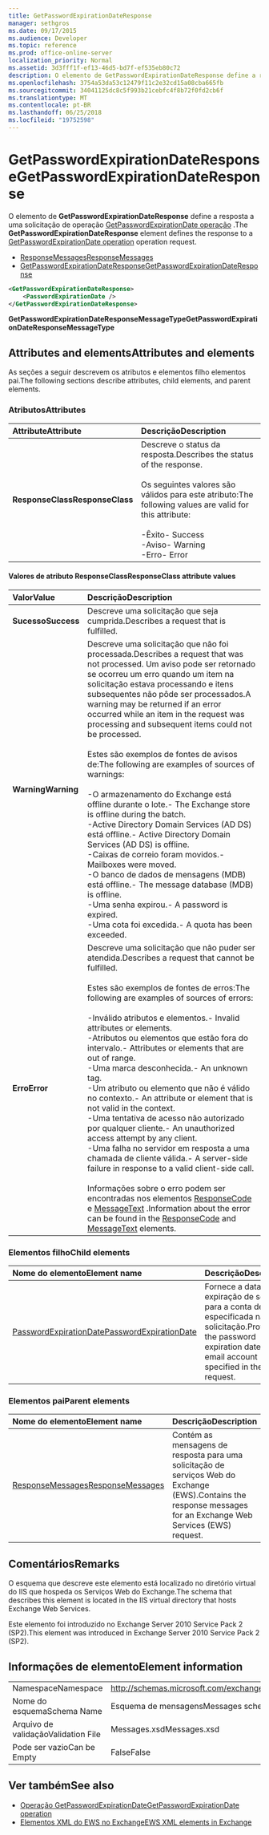 ```yaml
---
title: GetPasswordExpirationDateResponse
manager: sethgros
ms.date: 09/17/2015
ms.audience: Developer
ms.topic: reference
ms.prod: office-online-server
localization_priority: Normal
ms.assetid: 3d3fff1f-ef13-46d5-bd7f-ef535eb80c72
description: O elemento de GetPasswordExpirationDateResponse define a resposta a uma solicitação de operação de operação GetPasswordExpirationDate.
ms.openlocfilehash: 3754a53da53c12479f11c2e32cd15a08cba665fb
ms.sourcegitcommit: 34041125dc8c5f993b21cebfc4f8b72f0fd2cb6f
ms.translationtype: MT
ms.contentlocale: pt-BR
ms.lasthandoff: 06/25/2018
ms.locfileid: "19752598"
---
```

# <a name="getpasswordexpirationdateresponse"></a><span data-ttu-id="48677-103">GetPasswordExpirationDateResponse</span><span class="sxs-lookup"><span data-stu-id="48677-103">GetPasswordExpirationDateResponse</span></span>

<span data-ttu-id="48677-104">O elemento de **GetPasswordExpirationDateResponse** define a resposta a uma solicitação de operação [GetPasswordExpirationDate operação](getpasswordexpirationdate-operation.md) .</span><span class="sxs-lookup"><span data-stu-id="48677-104">The **GetPasswordExpirationDateResponse** element defines the response to a [GetPasswordExpirationDate operation](getpasswordexpirationdate-operation.md) operation request.</span></span> 
  
- [<span data-ttu-id="48677-105">ResponseMessages</span><span class="sxs-lookup"><span data-stu-id="48677-105">ResponseMessages</span></span>](responsemessages.md)
- [<span data-ttu-id="48677-106">GetPasswordExpirationDateResponse</span><span class="sxs-lookup"><span data-stu-id="48677-106">GetPasswordExpirationDateResponse</span></span>](getpasswordexpirationdateresponse.md)
  
```XML
<GetPasswordExpirationDateResponse>
    <PasswordExpirationDate />
</GetPasswordExpirationDateResponse>
```

 <span data-ttu-id="48677-107">**GetPasswordExpirationDateResponseMessageType**</span><span class="sxs-lookup"><span data-stu-id="48677-107">**GetPasswordExpirationDateResponseMessageType**</span></span>
## <a name="attributes-and-elements"></a><span data-ttu-id="48677-108">Attributes and elements</span><span class="sxs-lookup"><span data-stu-id="48677-108">Attributes and elements</span></span>

<span data-ttu-id="48677-109">As seções a seguir descrevem os atributos e elementos filho elementos pai.</span><span class="sxs-lookup"><span data-stu-id="48677-109">The following sections describe attributes, child elements, and parent elements.</span></span>
  
### <a name="attributes"></a><span data-ttu-id="48677-110">Atributos</span><span class="sxs-lookup"><span data-stu-id="48677-110">Attributes</span></span>

|<span data-ttu-id="48677-111">**Attribute**</span><span class="sxs-lookup"><span data-stu-id="48677-111">**Attribute**</span></span>|<span data-ttu-id="48677-112">**Descrição**</span><span class="sxs-lookup"><span data-stu-id="48677-112">**Description**</span></span>|
|:-----|:-----|
|<span data-ttu-id="48677-113">**ResponseClass**</span><span class="sxs-lookup"><span data-stu-id="48677-113">**ResponseClass**</span></span> <br/> | <span data-ttu-id="48677-114">Descreve o status da resposta.</span><span class="sxs-lookup"><span data-stu-id="48677-114">Describes the status of the response.</span></span> <br/><br/><span data-ttu-id="48677-115">Os seguintes valores são válidos para este atributo:</span><span class="sxs-lookup"><span data-stu-id="48677-115">The following values are valid for this attribute:</span></span>  <br/><br/><span data-ttu-id="48677-116">-Êxito</span><span class="sxs-lookup"><span data-stu-id="48677-116">-  Success</span></span>  <br/><span data-ttu-id="48677-117">-Aviso</span><span class="sxs-lookup"><span data-stu-id="48677-117">-  Warning</span></span>  <br/><span data-ttu-id="48677-118">-Erro</span><span class="sxs-lookup"><span data-stu-id="48677-118">-  Error</span></span>  <br/> |
   
#### <a name="responseclass-attribute-values"></a><span data-ttu-id="48677-119">Valores de atributo ResponseClass</span><span class="sxs-lookup"><span data-stu-id="48677-119">ResponseClass attribute values</span></span>

|<span data-ttu-id="48677-120">**Valor**</span><span class="sxs-lookup"><span data-stu-id="48677-120">**Value**</span></span>|<span data-ttu-id="48677-121">**Descrição**</span><span class="sxs-lookup"><span data-stu-id="48677-121">**Description**</span></span>|
|:-----|:-----|
|<span data-ttu-id="48677-122">**Sucesso**</span><span class="sxs-lookup"><span data-stu-id="48677-122">**Success**</span></span> <br/> |<span data-ttu-id="48677-123">Descreve uma solicitação que seja cumprida.</span><span class="sxs-lookup"><span data-stu-id="48677-123">Describes a request that is fulfilled.</span></span>  <br/> |
|<span data-ttu-id="48677-124">**Warning**</span><span class="sxs-lookup"><span data-stu-id="48677-124">**Warning**</span></span> <br/> | <span data-ttu-id="48677-125">Descreve uma solicitação que não foi processada.</span><span class="sxs-lookup"><span data-stu-id="48677-125">Describes a request that was not processed.</span></span> <span data-ttu-id="48677-126">Um aviso pode ser retornado se ocorreu um erro quando um item na solicitação estava processando e itens subsequentes não pôde ser processados.</span><span class="sxs-lookup"><span data-stu-id="48677-126">A warning may be returned if an error occurred while an item in the request was processing and subsequent items could not be processed.</span></span><br/><br/> <span data-ttu-id="48677-127">Estes são exemplos de fontes de avisos de:</span><span class="sxs-lookup"><span data-stu-id="48677-127">The following are examples of sources of warnings:</span></span>  <br/><br/><span data-ttu-id="48677-128">-O armazenamento do Exchange está offline durante o lote.</span><span class="sxs-lookup"><span data-stu-id="48677-128">-  The Exchange store is offline during the batch.</span></span>  <br/><span data-ttu-id="48677-129">-Active Directory Domain Services (AD DS) está offline.</span><span class="sxs-lookup"><span data-stu-id="48677-129">-  Active Directory Domain Services (AD DS) is offline.</span></span>  <br/><span data-ttu-id="48677-130">-Caixas de correio foram movidos.</span><span class="sxs-lookup"><span data-stu-id="48677-130">-  Mailboxes were moved.</span></span>  <br/><span data-ttu-id="48677-131">-O banco de dados de mensagens (MDB) está offline.</span><span class="sxs-lookup"><span data-stu-id="48677-131">-  The message database (MDB) is offline.</span></span>  <br/><span data-ttu-id="48677-132">-Uma senha expirou.</span><span class="sxs-lookup"><span data-stu-id="48677-132">-  A password is expired.</span></span>  <br/><span data-ttu-id="48677-133">-Uma cota foi excedida.</span><span class="sxs-lookup"><span data-stu-id="48677-133">-  A quota has been exceeded.</span></span>  <br/> |
|<span data-ttu-id="48677-134">**Erro**</span><span class="sxs-lookup"><span data-stu-id="48677-134">**Error**</span></span> <br/> | <span data-ttu-id="48677-135">Descreve uma solicitação que não puder ser atendida.</span><span class="sxs-lookup"><span data-stu-id="48677-135">Describes a request that cannot be fulfilled.</span></span> <br/><br/><span data-ttu-id="48677-136">Estes são exemplos de fontes de erros:</span><span class="sxs-lookup"><span data-stu-id="48677-136">The following are examples of sources of errors:</span></span>  <br/><br/><span data-ttu-id="48677-137">-Inválido atributos e elementos.</span><span class="sxs-lookup"><span data-stu-id="48677-137">-  Invalid attributes or elements.</span></span>  <br/><span data-ttu-id="48677-138">-Atributos ou elementos que estão fora do intervalo.</span><span class="sxs-lookup"><span data-stu-id="48677-138">-  Attributes or elements that are out of range.</span></span>  <br/><span data-ttu-id="48677-139">-Uma marca desconhecida.</span><span class="sxs-lookup"><span data-stu-id="48677-139">-  An unknown tag.</span></span>  <br/><span data-ttu-id="48677-140">-Um atributo ou elemento que não é válido no contexto.</span><span class="sxs-lookup"><span data-stu-id="48677-140">-  An attribute or element that is not valid in the context.</span></span>  <br/><span data-ttu-id="48677-141">-Uma tentativa de acesso não autorizado por qualquer cliente.</span><span class="sxs-lookup"><span data-stu-id="48677-141">-  An unauthorized access attempt by any client.</span></span>  <br/><span data-ttu-id="48677-142">-Uma falha no servidor em resposta a uma chamada de cliente válida.</span><span class="sxs-lookup"><span data-stu-id="48677-142">-  A server-side failure in response to a valid client-side call.</span></span>  <br/><br/>  <span data-ttu-id="48677-143">Informações sobre o erro podem ser encontradas nos elementos [ResponseCode](responsecode.md) e [MessageText](messagetext.md) .</span><span class="sxs-lookup"><span data-stu-id="48677-143">Information about the error can be found in the [ResponseCode](responsecode.md) and [MessageText](messagetext.md) elements.</span></span>  <br/> |
   
### <a name="child-elements"></a><span data-ttu-id="48677-144">Elementos filho</span><span class="sxs-lookup"><span data-stu-id="48677-144">Child elements</span></span>

|<span data-ttu-id="48677-145">**Nome do elemento**</span><span class="sxs-lookup"><span data-stu-id="48677-145">**Element name**</span></span>|<span data-ttu-id="48677-146">**Descrição**</span><span class="sxs-lookup"><span data-stu-id="48677-146">**Description**</span></span>|
|:-----|:-----|
|[<span data-ttu-id="48677-147">PasswordExpirationDate</span><span class="sxs-lookup"><span data-stu-id="48677-147">PasswordExpirationDate</span></span>](passwordexpirationdate.md) <br/> |<span data-ttu-id="48677-148">Fornece a data de expiração de senha para a conta de email especificada na solicitação.</span><span class="sxs-lookup"><span data-stu-id="48677-148">Provides the password expiration date for the email account specified in the request.</span></span>  <br/> |
   
### <a name="parent-elements"></a><span data-ttu-id="48677-149">Elementos pai</span><span class="sxs-lookup"><span data-stu-id="48677-149">Parent elements</span></span>

|<span data-ttu-id="48677-150">**Nome do elemento**</span><span class="sxs-lookup"><span data-stu-id="48677-150">**Element name**</span></span>|<span data-ttu-id="48677-151">**Descrição**</span><span class="sxs-lookup"><span data-stu-id="48677-151">**Description**</span></span>|
|:-----|:-----|
|[<span data-ttu-id="48677-152">ResponseMessages</span><span class="sxs-lookup"><span data-stu-id="48677-152">ResponseMessages</span></span>](responsemessages.md) <br/> |<span data-ttu-id="48677-153">Contém as mensagens de resposta para uma solicitação de serviços Web do Exchange (EWS).</span><span class="sxs-lookup"><span data-stu-id="48677-153">Contains the response messages for an Exchange Web Services (EWS) request.</span></span>  <br/> |
   
## <a name="remarks"></a><span data-ttu-id="48677-154">Comentários</span><span class="sxs-lookup"><span data-stu-id="48677-154">Remarks</span></span>

<span data-ttu-id="48677-155">O esquema que descreve este elemento está localizado no diretório virtual do IIS que hospeda os Serviços Web do Exchange.</span><span class="sxs-lookup"><span data-stu-id="48677-155">The schema that describes this element is located in the IIS virtual directory that hosts Exchange Web Services.</span></span>
  
<span data-ttu-id="48677-156">Este elemento foi introduzido no Exchange Server 2010 Service Pack 2 (SP2).</span><span class="sxs-lookup"><span data-stu-id="48677-156">This element was introduced in Exchange Server 2010 Service Pack 2 (SP2).</span></span>
  
## <a name="element-information"></a><span data-ttu-id="48677-157">Informações de elemento</span><span class="sxs-lookup"><span data-stu-id="48677-157">Element information</span></span>

|||
|:-----|:-----|
|<span data-ttu-id="48677-158">Namespace</span><span class="sxs-lookup"><span data-stu-id="48677-158">Namespace</span></span>  <br/> |http://schemas.microsoft.com/exchange/services/2006/messages  <br/> |
|<span data-ttu-id="48677-159">Nome do esquema</span><span class="sxs-lookup"><span data-stu-id="48677-159">Schema Name</span></span>  <br/> |<span data-ttu-id="48677-160">Esquema de mensagens</span><span class="sxs-lookup"><span data-stu-id="48677-160">Messages schema</span></span>  <br/> |
|<span data-ttu-id="48677-161">Arquivo de validação</span><span class="sxs-lookup"><span data-stu-id="48677-161">Validation File</span></span>  <br/> |<span data-ttu-id="48677-162">Messages.xsd</span><span class="sxs-lookup"><span data-stu-id="48677-162">Messages.xsd</span></span>  <br/> |
|<span data-ttu-id="48677-163">Pode ser vazio</span><span class="sxs-lookup"><span data-stu-id="48677-163">Can be Empty</span></span>  <br/> |<span data-ttu-id="48677-164">False</span><span class="sxs-lookup"><span data-stu-id="48677-164">False</span></span>  <br/> |
   
## <a name="see-also"></a><span data-ttu-id="48677-165">Ver também</span><span class="sxs-lookup"><span data-stu-id="48677-165">See also</span></span>

- [<span data-ttu-id="48677-166">Operação GetPasswordExpirationDate</span><span class="sxs-lookup"><span data-stu-id="48677-166">GetPasswordExpirationDate operation</span></span>](getpasswordexpirationdate-operation.md)
- [<span data-ttu-id="48677-167">Elementos XML do EWS no Exchange</span><span class="sxs-lookup"><span data-stu-id="48677-167">EWS XML elements in Exchange</span></span>](ews-xml-elements-in-exchange.md)

